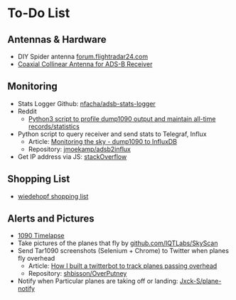 # To-Do List

## Antennas & Hardware

* DIY Spider antenna [forum.flightradar24.com](https://forum.flightradar24.com/forum/radar-forums/technical-matters-hardware/10396-quick-spider-no-soldering-no-connector)
* [Coaxial Collinear Antenna for ADS-B Receiver](https://www.balarad.net/)

## Monitoring

* Stats Logger Github: [nfacha/adsb-stats-logger](https://github.com/nfacha/adsb-stats-logger)
* Reddit
  * [Python3 script to profile dump1090 output and maintain all-time records/statistics](https://www.reddit.com/r/ADSB/comments/rutot0/python3_script_to_profile_dump1090_output_and/)
* Python script to query receiver and send stats to Telegraf, Influx
  * Article: [Monitoring the sky - dump1090 to InfluxDB](https://c0t0d0s0.org/aviation/2021/02/24/dump1090-to-influxdb.html) 
  * Repository: [jmoekamp/adsb2influx](https://github.com/jmoekamp/)
* Get IP address via JS: [stackOverflow](https://stackoverflow.com/questions/3653065/get-local-ip-address-in-node-js)

## Shopping List

* [wiedehopf shopping list](https://github.com/wiedehopf/adsb-wiki/wiki/adsb-receiver-shopping-list)

## Alerts and Pictures

* [1090 Timelapse](https://github.com/wiedehopf/timelapse1090#timelapse1090)
* Take pictures of the planes that fly by [github.com/IQTLabs/SkyScan](https://github.com/IQTLabs/SkyScan)
* Send Tar1090 screenshots (Selenium + Chrome) to Twitter when planes fly overhead
  * Article: [How I built a twitterbot to track planes passing overhead](https://www.zdnet.com/article/raspberry-pi-4-how-i-built-a-twitterbot-to-track-planes-passing-overhead/)
  * Repository: [shbisson/OverPutney](https://github.com/shbisson/OverPutney)
* Notify when Particular planes are taking off or landing: [Jxck-S/plane-notify](https://github.com/Jxck-S/plane-notify)



<!--

### potential shopping list

* If the cable is N-Type to N-Type:
  * Combine surge protector and cable: [400-Series N-Male to N-Male In-Line Lightning Protector Cable Assemblies](http://www.l-com.com/surge-protector-400-series-n-male-to-n-male-in-line-lightning-protector-cable-assemblies)
  * N-Male to N-SMA adapter. Options: [JEFA Tech Adapter](https://www.amazon.com/dp/B001GUSCH6/) | [Phonetone N male to SMA female](https://www.amazon.com/dp/B00KL6PXMI/)
* If the cable is N-Type to SMA:
  * Cable option: [MPD Digital LMR-400 Coaxial Antenna Cable Line with N Male & SMA Male Connectors](https://www.amazon.com/dp/B00H9II8I2/) - (1ft, can also be a jumper between n-type surge protector to dongle
  * Surge protector for the SMA end: [SMA Lightning Arrestor Surge Protector SMA Male to SMA Female](https://www.amazon.com/dp/B07K25Y1JW/)
* Antenna Mounting assembly
  * [CHANNEL MASTER CM-3090 Universal J-Mount](https://www.amazon.com/dp/B000BSIABM) - antenna mount along fascia of house
  * [Everbilt 1-3/4 in. Stainless-Steel Clamp](https://www.homedepot.com/p/202309386) - to manage wires on mast - $1.10 each
  * [10 Gauge Copper ground wire](https://www.amazon.com/dp/B008OILG5I)

-->